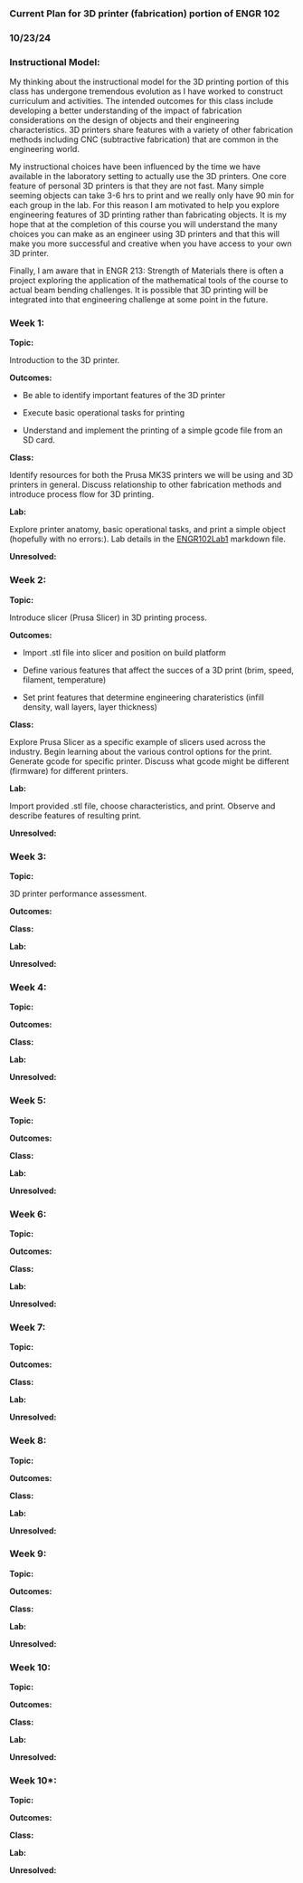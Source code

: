 ### Current Plan for 3D printer (fabrication) portion of ENGR 102
### 10/23/24

### Instructional Model: 

My thinking about the instructional model for the 3D printing portion of this class has undergone tremendous evolution as I have worked to construct curriculum and activities. The intended outcomes for this class include developing a better understanding of the impact of fabrication considerations on the design of objects and their engineering characteristics. 3D printers share features with a variety of other fabrication methods including CNC (subtractive fabrication) that are common in the engineering world. 

My instructional choices have been influenced by the time we have available in the laboratory setting to actually use the 3D printers. One core feature of personal 3D printers is that they are not fast. Many simple seeming objects can take 3-6 hrs to print and we really only have 90 min for each group in the lab. For this reason I am motivated to help you explore engineering features of 3D printing rather than fabricating objects. It is my hope that at the completion of this course you will understand the many choices you can make as an engineer using 3D printers and that this will make you more successful and creative when you have access to your own 3D printer.

Finally, I am aware that in ENGR 213: Strength of Materials there is often a project exploring the application of the mathematical tools of the course to actual beam bending challenges. It is possible that 3D printing will be integrated into that engineering challenge at some point in the future.

### Week 1:

**Topic:** 

Introduction to the 3D printer. 

**Outcomes:** 

* Be able to identify important features of the 3D printer

* Execute basic operational tasks for printing

* Understand and implement the printing of a simple gcode file from an SD card.

**Class:** 

Identify resources for both the Prusa MK3S printers we will be using and 3D printers in general. Discuss relationship to other fabrication methods and introduce process flow for 3D printing.

**Lab:** 

Explore printer anatomy, basic operational tasks, and print a simple object (hopefully with no errors:). Lab details in the [ENGR102Lab1]() markdown file.

**Unresolved:** 

### Week 2:

**Topic:** 

Introduce slicer (Prusa Slicer) in 3D printing process.

**Outcomes:** 

* Import .stl file into slicer and position on build platform

* Define various features that affect the succes of a 3D print (brim, speed, filament, temperature)

* Set print features that determine engineering charateristics (infill density, wall layers, layer thickness)

**Class:** 

Explore Prusa Slicer as a specific example of slicers used across the industry. Begin learning about the various control options for the print. Generate gcode for specific printer. Discuss what gcode might be different (firmware) for different printers.

**Lab:** 

Import provided .stl file, choose characteristics, and print. Observe and describe features of resulting print.

**Unresolved:** 

### Week 3:

**Topic:** 

3D printer performance assessment.

**Outcomes:** 

**Class:** 

**Lab:** 

**Unresolved:** 

### Week 4:

**Topic:** 

**Outcomes:** 

**Class:** 

**Lab:** 

**Unresolved:** 

### Week 5:

**Topic:** 

**Outcomes:** 

**Class:** 

**Lab:** 

**Unresolved:** 

### Week 6:

**Topic:** 

**Outcomes:** 

**Class:** 

**Lab:** 

**Unresolved:** 

### Week 7:

**Topic:** 

**Outcomes:** 

**Class:** 

**Lab:** 

**Unresolved:** 

### Week 8:

**Topic:** 

**Outcomes:** 

**Class:** 

**Lab:** 

**Unresolved:** 

### Week 9:

**Topic:** 

**Outcomes:** 

**Class:** 

**Lab:** 

**Unresolved:** 

### Week 10:

**Topic:** 

**Outcomes:** 

**Class:** 

**Lab:** 

**Unresolved:** 

### Week 10*:

**Topic:** 

**Outcomes:** 

**Class:** 

**Lab:** 

**Unresolved:** 

